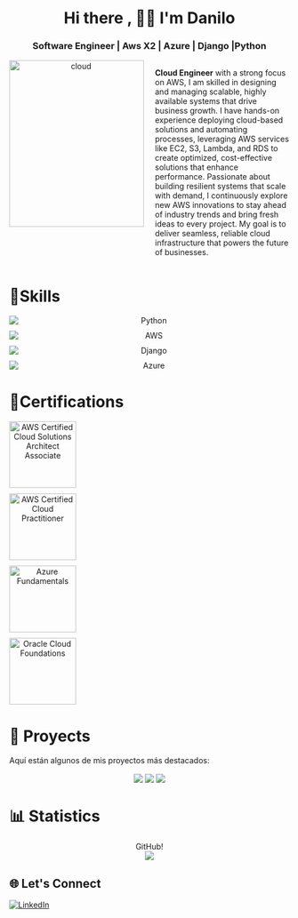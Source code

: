 <div align="center">
  <h1>Hi there , 🧑‍💻 I'm Danilo</h1>
</div>

<h3 align="center">Software Engineer | Aws X2 | Azure | Django |Python</h3>
<div style="display: flex; gap: 20px;">
  <div style="flex: 1; text-align: center;">
    <img src="https://github.com/user-attachments/assets/9cfae272-885d-4d7e-9cfd-811ebbf2f919" alt="cloud" width="100%" height="300px">
  </div>




  <div style="flex: 1; text-align: left;">
    <p><strong>Cloud Engineer</strong> with a strong focus on AWS, I am skilled in designing and managing scalable, highly available systems that drive business growth. I have hands-on experience deploying cloud-based solutions and automating processes, leveraging AWS services like EC2, S3, Lambda, and RDS to create optimized, cost-effective solutions that enhance performance. Passionate about building resilient systems that scale with demand, I continuously explore new AWS innovations to stay ahead of industry trends and bring fresh ideas to every project. My goal is to deliver seamless, reliable cloud infrastructure that powers the future of businesses.</p>
  </div>
</div>

 <h1>💬Skills</h1>
<div align="center">
<div style="display: flex; flex-direction: column; gap: 10px;">
  <img alt="Python" src="https://img.shields.io/badge/Python-00b52e">
  <img alt="AWS" src="https://img.shields.io/badge/AWS-82a100">
  <img alt="Django" src="https://img.shields.io/badge/Django-00a135">
  <img alt="Azure" src="https://img.shields.io/badge/Azure-0096d2">
</div>
</div>


 <h1>🌱Certifications</h1>
 <div align="center">
 <div style="display: flex; flex-direction: column; gap: 10px;">
<img src="https://d1.awsstatic.com/certification/badges/AWS-Certified-Solutions-Architect-Associate_badge_150x150.e359ae4a6d4d82c3e31d4f9104c8d389b56a2423.png" width="120" alt="AWS Certified Cloud Solutions Architect Associate"> 
<img src="https://d1.awsstatic.com/certification/badges/AWS-Certified-Cloud-Practitioner_badge_150x150.17da917fbddc5383838d9f8209d2030c8d99f31e.png" width="120" alt="AWS Certified Cloud Practitioner"> 
<img src="https://img-c.udemycdn.com/open-badges/v2/badge-class/1461449489/image193214236496861289.png" width="120" alt="Azure Fundamentals">
<img src="https://www.unad-ue.es/images/2023/50_Oracle_Cloud_Infrastructure.png" width="120" alt="Oracle Cloud Foundations">
</div>
</div>



<h1>🔭 Proyects</h1>

Aquí están algunos de mis proyectos más destacados:
<div align="center">
 <img align="center" src="https://github-readme-stats.vercel.app/api/pin/?username=Daniluss03&repo=FastApiAndSQLserver&theme=shadow_green" />
  <img align="center" src="https://github-readme-stats.vercel.app/api/pin/?username=Daniluss03&repo=TokenWithDjangorestFramework&theme=shadow_green" />
  <img align="center" src="https://github-readme-stats.vercel.app/api/pin/?username=Daniluss03&repo=ConsumoApiReactjs&theme=shadow_green" />
</div>



<h1 >📊 Statistics</h1> 


<div align="center">
 GitHub!
</div>
<div align="center">
<img src="https://github-readme-stats.vercel.app/api?username=Daniluss03&show_icons=true&hide_title=true&hide=prs&count_private=true&theme=shadow_green" />
</div>


## 🌐 Let's Connect
<a href="https://www.linkedin.com/in/danilo-rincon-2a1bb9217" target="_blank">
  <img src="https://img.shields.io/badge/LinkedIn-Danilo%20Rinc%C3%B3n-blue?style=social&logo=linkedin" alt="LinkedIn"/>
</a>


